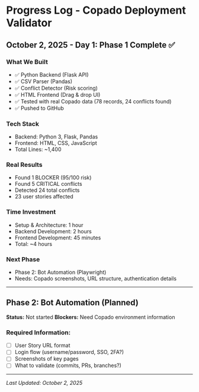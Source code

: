 # Progress Log - Copado Deployment Validator

## October 2, 2025 - Day 1: Phase 1 Complete ✅

### What We Built
- ✅ Python Backend (Flask API)
- ✅ CSV Parser (Pandas)
- ✅ Conflict Detector (Risk scoring)
- ✅ HTML Frontend (Drag & drop UI)
- ✅ Tested with real Copado data (78 records, 24 conflicts found)
- ✅ Pushed to GitHub

### Tech Stack
- Backend: Python 3, Flask, Pandas
- Frontend: HTML, CSS, JavaScript
- Total Lines: ~1,400

### Real Results
- Found 1 BLOCKER (95/100 risk)
- Found 5 CRITICAL conflicts
- Detected 24 total conflicts
- 23 user stories affected

### Time Investment
- Setup & Architecture: 1 hour
- Backend Development: 2 hours
- Frontend Development: 45 minutes
- Total: ~4 hours

### Next Phase
- Phase 2: Bot Automation (Playwright)
- Needs: Copado screenshots, URL structure, authentication details

---

## Phase 2: Bot Automation (Planned)

**Status:** Not started
**Blockers:** Need Copado environment information

### Required Information:
- [ ] User Story URL format
- [ ] Login flow (username/password, SSO, 2FA?)
- [ ] Screenshots of key pages
- [ ] What to validate (commits, PRs, branches?)

---

*Last Updated: October 2, 2025*